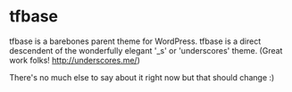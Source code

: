 tfbase
===

tfbase is a barebones parent theme for WordPress. tfbase is a direct descendent of the wonderfully elegant '_s' or 'underscores' theme. (Great work folks! http://underscores.me/)

There's no much else to say about it right now but that should change :)
